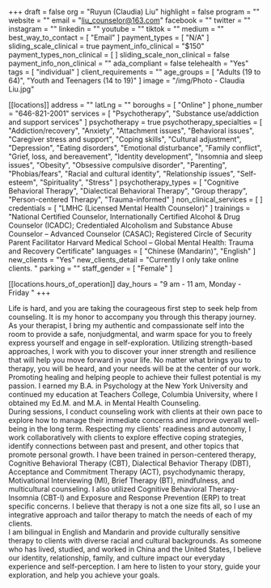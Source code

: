 +++
draft = false
org = "Ruyun (Claudia) Liu"
highlight = false
program = ""
website = ""
email = "liu_counselor@163.com"
facebook = ""
twitter = ""
instagram = ""
linkedin = ""
youtube = ""
tiktok = ""
medium = ""
best_way_to_contact = [ "Email" ]
payment_types = [ "N/A" ]
sliding_scale_clinical = true
payment_info_clinical = "$150"
payment_types_non_clinical = [ ]
sliding_scale_non_clinical = false
payment_info_non_clinical = ""
ada_compliant = false
telehealth = "Yes"
tags = [ "individual" ]
client_requirements = ""
age_groups = [ "Adults (19 to 64)", "Youth and Teenagers (14 to 19)" ]
image = "/img/Photo - Claudia Liu.jpg"

[[locations]]
address = ""
latLng = ""
boroughs = [ "Online" ]
phone_number = "646-821-2001"
services = [
  "Psychotherapy",
  "Substance use/addiction and support services"
]
psychotherapy = true
psychotherapy_specialties = [
  "Addiction/recovery",
  "Anxiety",
  "Attachment issues",
  "Behavioral issues",
  "Caregiver stress and support",
  "Coping skills",
  "Cultural adjustment",
  "Depression",
  "Eating disorders",
  "Emotional disturbance",
  "Family conflict",
  "Grief, loss, and bereavement",
  "Identity development",
  "Insomnia and sleep issues",
  "Obesity",
  "Obsessive compulsive disorder",
  "Parenting",
  "Phobias/fears",
  "Racial and cultural identity",
  "Relationship issues",
  "Self-esteem",
  "Spirituality",
  "Stress"
]
psychotherapy_types = [
  "Cognitive Behavioral Therapy",
  "Dialectical Behavioral Therapy",
  "Group therapy",
  "Person-centered Therapy",
  "Trauma-informed"
]
non_clinical_services = [ ]
credentials = [ "LMHC (Licensed Mental Health Counselor)" ]
trainings = "National Certified Counselor, Internationally Certified Alcohol & Drug Counselor (ICADC);                                             Credentialed Alcoholism and Substance Abuse Counselor – Advanced Counselor (CASAC); Registered Circle of Security Parent Facilitator Harvard Medical School – Global Mental Health: Trauma and Recovery Certificate"
languages = [ "Chinese (Mandarin)", "English" ]
new_clients = "Yes"
new_clients_detail = "Currently I only take online clients. "
parking = ""
staff_gender = [ "Female" ]

  [[locations.hours_of_operation]]
  day_hours = "9 am - 11 am, Monday - Friday "
+++

Life is hard, and you are taking the courageous first step to seek help from counseling. It is my honor to accompany you through this therapy journey. As your therapist, I bring my authentic and compassionate self into the room to provide a safe, nonjudgmental, and warm space for you to freely express yourself and engage in self-exploration. Utilizing strength-based approaches, I work with you to discover your inner strength and resilience that will help you move forward in your life. No matter what brings you to therapy, you will be heard, and your needs will be at the center of our work. <br>
Promoting healing and helping people to achieve their fullest potential is my passion. I earned my B.A. in Psychology at the New York University and continued my education at Teachers College, Columbia University, where I obtained my Ed.M. and M.A. in Mental Health Counseling. <br>
During sessions, I conduct counseling work with clients at their own pace to explore how to manage their immediate concerns and improve overall well-being in the long term. Respecting my clients' readiness and autonomy, I work collaboratively with clients to explore effective coping strategies, identify connections between past and present, and other topics that promote personal growth. I have been trained in person-centered therapy, Cognitive Behavioral Therapy (CBT), Dialectical Behavior Therapy (DBT), Acceptance and Commitment Therapy (ACT), psychodynamic therapy, Motivational Interviewing (MI), Brief Therapy (BT), mindfulness, and multicultural counseling. I also utilized Cognitive Behavioral Therapy-Insomnia (CBT-I) and Exposure and Response Prevention (ERP) to treat specific concerns. I believe that therapy is not a one size fits all, so I use an integrative approach and tailor therapy to match the needs of each of my clients. <br>
I am bilingual in English and Mandarin and provide culturally sensitive therapy to clients with diverse racial and cultural backgrounds. As someone who has lived, studied, and worked in China and the United States, I believe our identity, relationship, family, and culture impact our everyday experience and self-perception. I am here to listen to your story, guide your exploration, and help you achieve your goals. <br>

